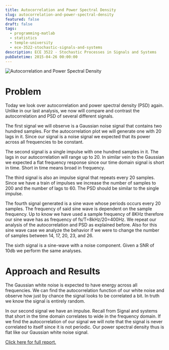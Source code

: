 ```yaml
---
title: Autocorrelation and Power Spectral Density
slug: autocorrelation-and-power-spectral-density
featured: false
draft: false
tags:
  - programming-matlab
  - statistics
  - temple-university
  - ece-3522-stochastic-signals-and-systems
description: ECE 3522 - Stochastic Processes in Signals and Systems
pubDatetime: 2015-04-26 00:00:00
---
```


![Autocorrelation and Power Spectral Density](@assets/images/3522_stochastic_systems/autocorrelation_and_power_spectral_density.png)

# Problem

Today we look over autocorrelation and power spectral density (PSD) again.
Unlike in our last analysis, we now will compare and contrast the
autocorrelation and PSD of several different signals.

The first signal we will observe is a Gaussian noise signal that contains two
hundred samples. For the autocorrelation plot we will generate one with 20 lags
in it. Since our signal is a noise signal we expected that its power across all
frequencies to be constant.

The second signal is a single impulse with one hundred samples in it. The lags
in our autocorrelation will range up to 20. In similar vein to the Gaussian we
expected a flat frequency response since our time domain signal is short in
time. Short in time means broad in frequency.

The third signal is also an impulse signal that repeats every 20 samples. Since
we have a train of impulses we increase the number of samples to 200 and the
number of lags to 60. The PSD should be similar to the single impulse.

The fourth signal generated is a sine wave whose periods occurs every 20
samples. The frequency of said sine wave is dependent on the sample frequency.
Up to know we have used a sample frequency of 8KHz therefore our sine wave has
as frequency of fs/T=8kHz/20=400Hz. We repeat our analysis of the
autocorrelation and PSD as explained before. Also for this sine wave case we
analyze the behavior if we were to change the number of samples between 14, 17,
20, 23, and 26.

The sixth signal is a sine-wave with a noise component. Given a SNR of 10db we
perform the same analyses.

# Approach and Results

The Gaussian white noise is expected to have energy across all frequencies. We
can find the autocorrelation function of our white noise and observe how just
by chance the signal looks to be correlated a bit. In truth we know the signal
is entirely random.

In our second signal we have an impulse. Recall from Signal and systems that
short in the time domain correlates to wide in the frequency domain. If we find
the autocorrelation of our signal we will note that the signal is never
correlated to itself since it is not periodic. Our power spectral density thus
is flat like our Gaussian white noise signal.

[Click here for full report.](/assets/files/20150426_trejo_devin_ca11.pdf)
